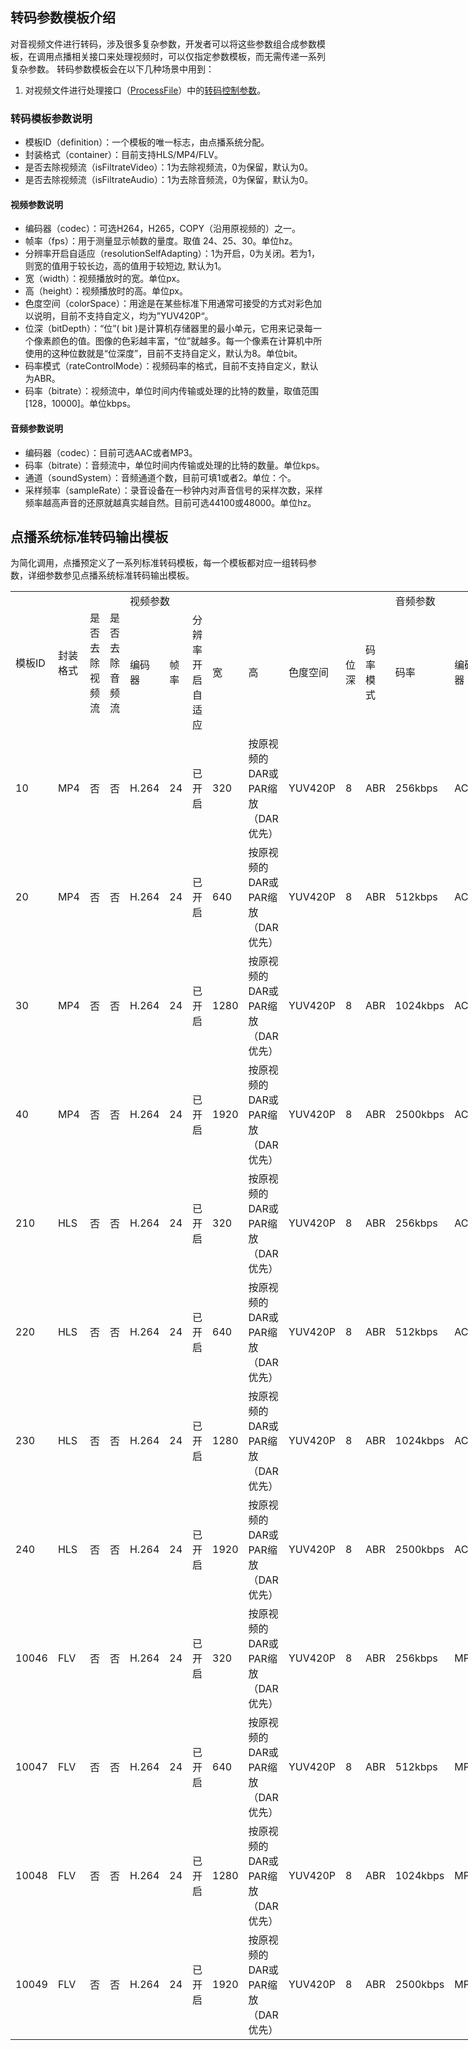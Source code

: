## 转码参数模板介绍
对音视频文件进行转码，涉及很多复杂参数，开发者可以将这些参数组合成参数模板，在调用点播相关接口来处理视频时，可以仅指定参数模板，而无需传递一系列复杂参数。 
转码参数模板会在以下几种场景中用到：
1. 对视频文件进行处理接口（[ProcessFile](/document/product/266/9642)）中的[转码控制参数](/document/product/266/9642#transcode.EF.BC.88.E8.BD.AC.E7.A0.81.E6.8E.A7.E5.88.B6.E5.8F.82.E6.95.B0.EF.BC.89)。

### 转码模板参数说明
+ 模板ID（definition）：一个模板的唯一标志，由点播系统分配。
+ 封装格式（container）：目前支持HLS/MP4/FLV。
+ 是否去除视频流（isFiltrateVideo）：1为去除视频流，0为保留，默认为0。
+ 是否去除视频流（isFiltrateAudio）：1为去除音频流，0为保留，默认为0。

#### 视频参数说明
+ 编码器（codec）：可选H264，H265，COPY（沿用原视频的）之一。
+ 帧率（fps）：用于测量显示帧数的量度。取值 24、25、30。单位hz。
+ 分辨率开启自适应（resolutionSelfAdapting）：1为开启，0为关闭。若为1，则宽的值用于较长边，高的值用于较短边, 默认为1。
+ 宽（width）：视频播放时的宽。单位px。
+ 高（height）：视频播放时的高。单位px。
+ 色度空间（colorSpace）：用途是在某些标准下用通常可接受的方式对彩色加以说明，目前不支持自定义，均为”YUV420P“。
+ 位深（bitDepth）：“位”( bit )是计算机存储器里的最小单元，它用来记录每一个像素颜色的值。图像的色彩越丰富，“位”就越多。每一个像素在计算机中所使用的这种位数就是“位深度”，目前不支持自定义，默认为8。单位bit。
+ 码率模式（rateControlMode）：视频码率的格式，目前不支持自定义，默认为ABR。
+ 码率（bitrate）：视频流中，单位时间内传输或处理的比特的数量，取值范围[128，10000]。单位kbps。

#### 音频参数说明
+ 编码器（codec）：目前可选AAC或者MP3。
+ 码率（bitrate）：音频流中，单位时间内传输或处理的比特的数量。单位kps。
+ 通道（soundSystem）：音频通道个数，目前可填1或者2。单位：个。
+ 采样频率（sampleRate）：录音设备在一秒钟内对声音信号的采样次数，采样频率越高声音的还原就越真实越自然。目前可选44100或48000。单位hz。

## 点播系统标准转码输出模板
为简化调用，点播预定义了一系列标准转码模板，每一个模板都对应一组转码参数，详细参数参见点播系统标准转码输出模板。

<table style="display:table">
    <tr>
        <td rowspan=2>
            模板ID                
        </td>
        <td rowspan=2>
            封装格式                
        </td>
        <td rowspan=2>
            是否去除视频流                
        </td>
        <td rowspan=2>
            是否去除音频流                 
        </td>
        <td colspan=8>    
            视频参数        
        </td>
        <td colspan=4>    
            音频参数        
        </td>
    </tr>
    <tr>
        <td>
            编码器
        </td>
        <td>
            帧率
        </td>
        <td>
            分辨率开启自适应
        </td>
        <td>
            宽
        </td>
        <td>
            高
        </td>
        <td>
            色度空间
        </td>
        <td>
            位深
        </td>
        <td>
            码率模式
        </td>
        <td>
            码率
        </td>
        <td>
            编码器
        </td>
        <td>
            码率
        </td>
        <td>
            通道
        </td>
        <td>
            采样频率
        </td>
    </tr>
    <tr>
        <td>
            10
        </td>
        <td>
            MP4
        </td>
        <td>
            否
        </td>
        <td>
            否
        </td>
        <td>
            H.264
        </td>
        <td>
            24
        </td>
        <td>
            已开启
        </td>
        <td>
            320
        </td>
        <td>
            按原视频的DAR或PAR缩放（DAR优先）
        </td>
        <td>
            YUV420P
        </td>
        <td>
            8
        </td>
        <td>
            ABR
        </td>
        <td>
            256kbps
        </td>
        <td>
            ACC
        </td>
        <td>
            48kbps
        </td>
        <td>
            双
        </td>
        <td>
            44100Hz
        </td>
    </tr>
    <tr>
        <td>
            20
        </td>
        <td>
            MP4
        </td>
        <td>
            否
        </td>
        <td>
            否
        </td>
        <td>
            H.264
        </td>
        <td>
            24
        </td>
        <td>
            已开启
        </td>
        <td>
            640
        </td>
        <td>
            按原视频的DAR或PAR缩放（DAR优先）
        </td>
        <td>
            YUV420P
        </td>
        <td>
            8
        </td>
        <td>
            ABR
        </td>
        <td>
            512kbps
        </td>
        <td>
            ACC
        </td>
        <td>
            48kbps
        </td>
        <td>
            双
        </td>
        <td>
            44100Hz
        </td>
    </tr>
    <tr>
        <td>
            30
        </td>
        <td>
            MP4
        </td>
        <td>
            否
        </td>
        <td>
            否
        </td>
        <td>
            H.264
        </td>
        <td>
            24
        </td>
        <td>
            已开启
        </td>
        <td>
            1280
        </td>
        <td>
            按原视频的DAR或PAR缩放（DAR优先）
        </td>
        <td>
            YUV420P
        </td>
        <td>
            8
        </td>
        <td>
            ABR
        </td>
        <td>
            1024kbps
        </td>
        <td>
            ACC
        </td>
        <td>
            48kbps
        </td>
        <td>
            双
        </td>
        <td>
            44100Hz
        </td>
    </tr>
    <tr>
        <td>
            40
        </td>
        <td>
            MP4
        </td>
        <td>
            否
        </td>
        <td>
            否
        </td>
        <td>
            H.264
        </td>
        <td>
            24
        </td>
        <td>
            已开启
        </td>
        <td>
            1920
        </td>
        <td>
            按原视频的DAR或PAR缩放（DAR优先）
        </td>
        <td>
            YUV420P
        </td>
        <td>
            8
        </td>
        <td>
            ABR
        </td>
        <td>
            2500kbps
        </td>
        <td>
            ACC
        </td>
        <td>
            48kbps
        </td>
        <td>
            双
        </td>
        <td>
            44100Hz
        </td>
    </tr>
    <tr>
        <td>
            210
        </td>
        <td>
            HLS
        </td>
        <td>
            否
        </td>
        <td>
            否
        </td>
        <td>
            H.264
        </td>
        <td>
            24
        </td>
        <td>
            已开启
        </td>
        <td>
            320
        </td>
        <td>
            按原视频的DAR或PAR缩放（DAR优先）
        </td>
        <td>
            YUV420P
        </td>
        <td>
            8
        </td>
        <td>
            ABR
        </td>
        <td>
            256kbps
        </td>
        <td>
            ACC
        </td>
        <td>
            48kbps
        </td>
        <td>
            双
        </td>
        <td>
            44100Hz
        </td>
    </tr>
    <tr>
        <td>
            220
        </td>
        <td>
            HLS
        </td>
        <td>
            否
        </td>
        <td>
            否
        </td>
        <td>
            H.264
        </td>
        <td>
            24
        </td>
        <td>
            已开启
        </td>
        <td>
            640
        </td>
        <td>
            按原视频的DAR或PAR缩放（DAR优先）
        </td>
        <td>
            YUV420P
        </td>
        <td>
            8
        </td>
        <td>
            ABR
        </td>
        <td>
            512kbps
        </td>
        <td>
            ACC
        </td>
        <td>
            48kbps
        </td>
        <td>
            双
        </td>
        <td>
            44100Hz
        </td>
    </tr>
    <tr>
        <td>
            230
        </td>
        <td>
            HLS
        </td>
        <td>
            否
        </td>
        <td>
            否
        </td>
        <td>
            H.264
        </td>
        <td>
            24
        </td>
        <td>
            已开启
        </td>
        <td>
            1280
        </td>
        <td>
            按原视频的DAR或PAR缩放（DAR优先）
        <td>
            YUV420P
        </td>
        <td>
            8
        </td>
        <td>
            ABR
        </td>
        <td>
            1024kbps
        </td>
        <td>
            ACC
        </td>
        <td>
            48kbps
        </td>
        <td>
            双
        </td>
        <td>
            44100Hz
        </td>
    </tr>
    <tr>
        <td>
            240
        </td>
        <td>
            HLS
        </td>
        <td>
            否
        </td>
        <td>
            否
        </td>
        <td>
            H.264
        </td>
        <td>
            24
        </td>
        <td>
            已开启
        </td>
        <td>
            1920
        </td>
        <td>
            按原视频的DAR或PAR缩放（DAR优先）
        </td>
        <td>
            YUV420P
        </td>
        <td>
            8
        </td>
        <td>
            ABR
        </td>
        <td>
            2500kbps
        </td>
        <td>
            ACC
        </td>
        <td>
            48kbps
        </td>
        <td>
            双
        </td>
        <td>
            44100Hz
        </td>
    </tr>
    <tr>
        <td>
            10046
        </td>
        <td>
            FLV
        </td>
        <td>
            否
        </td>
        <td>
            否
        </td>
        <td>
            H.264
        </td>
        <td>
            24
        </td>
        <td>
            已开启
        </td>
        <td>
            320
        </td>
        <td>
            按原视频的DAR或PAR缩放（DAR优先）
        </td>
        <td>
            YUV420P
        </td>
        <td>
            8
        </td>
        <td>
            ABR
        </td>
        <td>
            256kbps
        </td>
        <td>
            MP3
        </td>
        <td>
            48kbps
        </td>
        <td>
            双
        </td>
        <td>
            44100Hz
        </td>
    </tr>
    <tr>
        <td>
            10047
        </td>
        <td>
            FLV
        </td>
        <td>
            否
        </td>
        <td>
            否
        </td>
        <td>
            H.264
        </td>
        <td>
            24
        </td>
        <td>
            已开启
        </td>
        <td>
            640
        </td>
        <td>
            按原视频的DAR或PAR缩放（DAR优先）
        </td>
        <td>
            YUV420P
        </td>
        <td>
            8
        </td>
        <td>
            ABR
        </td>
        <td>
            512kbps
        </td>
        <td>
            MP3
        </td>
        <td>
            48kbps
        </td>
        <td>
            双
        </td>
        <td>
            44100Hz
        </td>
    </tr>
    <tr>
        <td>
            10048
        </td>
        <td>
            FLV
        </td>
        <td>
            否
        </td>
        <td>
            否
        </td>
        <td>
            H.264
        </td>
        <td>
            24
        </td>
        <td>
            已开启
        </td>
        <td>
            1280
        </td>
        <td>
            按原视频的DAR或PAR缩放（DAR优先）
        </td>
        <td>
            YUV420P
        </td>
        <td>
            8
        </td>
        <td>
            ABR
        </td>
        <td>
            1024kbps
        </td>
        <td>
            MP3
        </td>
        <td>
            48kbps
        </td>
        <td>
            双
        </td>
        <td>
            44100Hz
        </td>
    </tr>
    <tr>
        <td>
            10049
        </td>
        <td>
            FLV
        </td>
        <td>
            否
        </td>
        <td>
            否
        </td>
        <td>
            H.264
        </td>
        <td>
            24
        </td>
        <td>
            已开启
        </td>
        <td>
            1920
        </td>
        <td>
            按原视频的DAR或PAR缩放（DAR优先）
        </td>
        <td>
            YUV420P
        </td>
        <td>
            8
        </td>
        <td>
            ABR
        </td>
        <td>
            2500kbps
        </td>
        <td>
            MP3
        </td>
        <td>
            48kbps
        </td>
        <td>
            双
        </td>
        <td>
            44100Hz
        </td>
    </tr>
</table>

####
